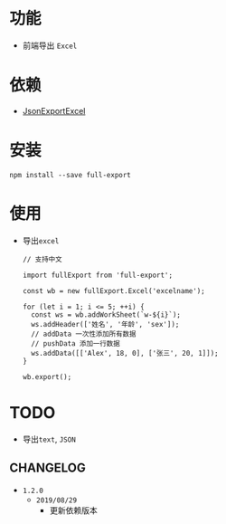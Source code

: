 # 功能

- 前端导出 `Excel`

# 依赖

- [JsonExportExcel](https://github.com/cuikangjie/JsonExportExcel)

# 安装

```text
npm install --save full-export
```

# 使用

- 导出`excel`

  ```text
  // 支持中文

  import fullExport from 'full-export';

  const wb = new fullExport.Excel('excelname');

  for (let i = 1; i <= 5; ++i) {
    const ws = wb.addWorkSheet(`w-${i}`);
    ws.addHeader(['姓名', '年龄', 'sex']);
    // addData 一次性添加所有数据
    // pushData 添加一行数据
    ws.addData([['Alex', 18, 0], ['张三', 20, 1]]);
  }

  wb.export();
  ```

# TODO

- 导出`text`, `JSON`

## CHANGELOG

- `1.2.0`
  - `2019/08/29`
    - 更新依赖版本
